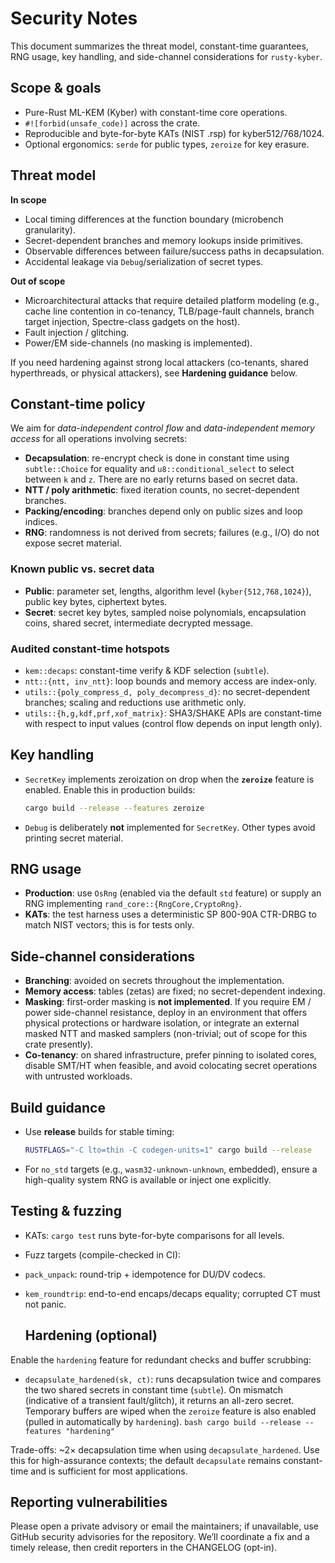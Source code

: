 # Security Notes

This document summarizes the threat model, constant-time guarantees, RNG usage,
key handling, and side-channel considerations for `rusty-kyber`.

## Scope & goals

- Pure-Rust ML-KEM (Kyber) with constant-time core operations.
- `#![forbid(unsafe_code)]` across the crate.
- Reproducible and byte-for-byte KATs (NIST .rsp) for kyber512/768/1024.
- Optional ergonomics: `serde` for public types, `zeroize` for key erasure.

## Threat model

**In scope**
- Local timing differences at the function boundary (microbench granularity).
- Secret-dependent branches and memory lookups inside primitives.
- Observable differences between failure/success paths in decapsulation.
- Accidental leakage via `Debug`/serialization of secret types.

**Out of scope**
- Microarchitectural attacks that require detailed platform modeling (e.g.,
  cache line contention in co-tenancy, TLB/page-fault channels, branch target
  injection, Spectre-class gadgets on the host).
- Fault injection / glitching.
- Power/EM side-channels (no masking is implemented).

If you need hardening against strong local attackers (co-tenants, shared
hyperthreads, or physical attackers), see **Hardening guidance** below.

## Constant-time policy

We aim for _data-independent control flow_ and _data-independent memory access_
for all operations involving secrets:

- **Decapsulation**: re-encrypt check is done in constant time using
  `subtle::Choice` for equality and `u8::conditional_select` to select between
  `k` and `z`. There are no early returns based on secret data.
- **NTT / poly arithmetic**: fixed iteration counts, no secret-dependent branches.
- **Packing/encoding**: branches depend only on public sizes and loop indices.
- **RNG**: randomness is not derived from secrets; failures (e.g., I/O) do not
  expose secret material.

### Known public vs. secret data

- **Public**: parameter set, lengths, algorithm level (`kyber{512,768,1024}`),
  public key bytes, ciphertext bytes.
- **Secret**: secret key bytes, sampled noise polynomials, encapsulation coins,
  shared secret, intermediate decrypted message.

### Audited constant-time hotspots

- `kem::decaps`: constant-time verify & KDF selection (`subtle`).
- `ntt::{ntt, inv_ntt}`: loop bounds and memory access are index-only.
- `utils::{poly_compress_d, poly_decompress_d}`: no secret-dependent branches;
  scaling and reductions use arithmetic only.
- `utils::{h,g,kdf,prf,xof_matrix}`: SHA3/SHAKE APIs are constant-time with
  respect to input values (control flow depends on input length only).

## Key handling

- `SecretKey` implements zeroization on drop when the **`zeroize`** feature is
  enabled. Enable this in production builds:
    ```bash
    cargo build --release --features zeroize
    ```

- `Debug` is deliberately **not** implemented for `SecretKey`. Other types avoid
printing secret material.

## RNG usage

- **Production**: use `OsRng` (enabled via the default `std` feature) or supply
an RNG implementing `rand_core::{RngCore,CryptoRng}`.
- **KATs**: the test harness uses a deterministic SP 800-90A CTR-DRBG to match
NIST vectors; this is for tests only.

## Side-channel considerations

- **Branching**: avoided on secrets throughout the implementation.
- **Memory access**: tables (zetas) are fixed; no secret-dependent indexing.
- **Masking**: first-order masking is **not implemented**. If you require EM /
power side-channel resistance, deploy in an environment that offers physical
protections or hardware isolation, or integrate an external masked NTT and
masked samplers (non-trivial; out of scope for this crate presently).
- **Co-tenancy**: on shared infrastructure, prefer pinning to isolated cores,
disable SMT/HT when feasible, and avoid colocating secret operations with
untrusted workloads.

## Build guidance

- Use **release** builds for stable timing:
    ```bash
    RUSTFLAGS="-C lto=thin -C codegen-units=1" cargo build --release
    ```
- For `no_std` targets (e.g., `wasm32-unknown-unknown`, embedded), ensure a
high-quality system RNG is available or inject one explicitly.

## Testing & fuzzing

- KATs: `cargo test` runs byte-for-byte comparisons for all levels.
- Fuzz targets (compile-checked in CI):
- `pack_unpack`: round-trip + idempotence for DU/DV codecs.
- `kem_roundtrip`: end-to-end encaps/decaps equality; corrupted CT must not
  panic.

  ## Hardening (optional)

Enable the `hardening` feature for redundant checks and buffer scrubbing:

- `decapsulate_hardened(sk, ct)`: runs decapsulation twice and compares the two
  shared secrets in constant time (`subtle`). On mismatch (indicative of a
  transient fault/glitch), it returns an all-zero secret. Temporary buffers are
  wiped when the `zeroize` feature is also enabled (pulled in automatically by
  `hardening`).
      ```bash
      cargo build --release --features "hardening"
      ```

Trade-offs: ~2× decapsulation time when using `decapsulate_hardened`. Use this
for high-assurance contexts; the default `decapsulate` remains constant-time
and is sufficient for most applications.


## Reporting vulnerabilities

Please open a private advisory or email the maintainers; if unavailable, use
GitHub security advisories for the repository. We’ll coordinate a fix and a
timely release, then credit reporters in the CHANGELOG (opt-in).
